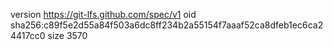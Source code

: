 version https://git-lfs.github.com/spec/v1
oid sha256:c89f5e2d55a84f503a6dc8ff234b2a55154f7aaaf52ca8dfeb1ec6ca24417cc0
size 3570
